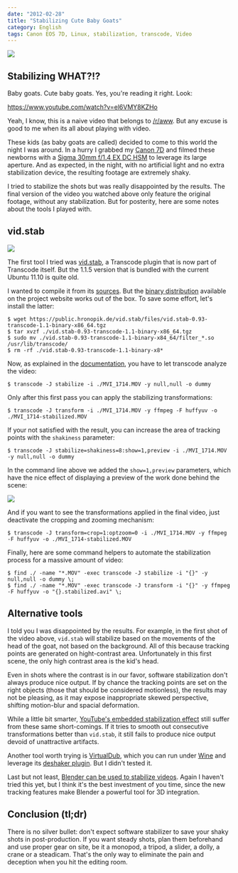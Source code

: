 ```yaml
---
date: "2012-02-28"
title: "Stabilizing Cute Baby Goats"
category: English
tags: Canon EOS 7D, Linux, stabilization, transcode, Video
---
```


![]({attach}newborn-kids-baby-goats-preview.jpg)

## Stabilizing WHAT?!?

Baby goats. Cute baby goats. Yes, you're reading it right. Look:

https://www.youtube.com/watch?v=el6VMY8KZHo

Yeah, I know, this is a naive video that belongs to [/r/aww](https://www.reddit.com/r/aww/). But any excuse is good to me when its all about playing with video.

These kids (as baby goats are called) decided to come to this world the night I was around. In a hurry I grabbed my [Canon 7D](https://amzn.com/B002NEGTTW/?tag=kevideld-20) and filmed these newborns with a [Sigma 30mm f/1.4 EX DC HSM](https://amzn.com/B0007U0GZM/?tag=kevideld-20) to leverage its large aperture. And as expected, in the night, with no artificial light and no extra stabilization device, the resulting footage are extremely shaky.





I tried to stabilize the shots but was really disappointed by the results. The final version of the video you watched above only feature the original footage, without any stabilization. But for posterity, here are some notes about the tools I played with.

## vid.stab

![]({attach}transcode-stabilizer-log.jpg)

The first tool I tried was [vid.stab](https://public.hronopik.de/vid.stab/), a Transcode plugin that is now part of Transcode itself. But the 1.1.5 version that is bundled with the current Ubuntu 11.10 is quite old.

I wanted to compile it from its [sources](https://github.com/georgmartius/vid.stab). But the [binary distribution](https://public.hronopik.de/vid.stab/download.php) available on the project website works out of the box. To save some effort, let's install the latter:

```shell-session
$ wget https://public.hronopik.de/vid.stab/files/vid.stab-0.93-transcode-1.1-binary-x86_64.tgz
$ tar xvzf ./vid.stab-0.93-transcode-1.1-binary-x86_64.tgz
$ sudo mv ./vid.stab-0.93-transcode-1.1-binary-x84_64/filter_*.so /usr/lib/transcode/
$ rm -rf ./vid.stab-0.93-transcode-1.1-binary-x8*
```

Now, as explained in the [documentation](https://public.hronopik.de/vid.stab/features.php), you have to let transcode analyze the video:

```shell-session
$ transcode -J stabilize -i ./MVI_1714.MOV -y null,null -o dummy
```

Only after this first pass you can apply the stabilizing transformations:

```shell-session
$ transcode -J transform -i ./MVI_1714.MOV -y ffmpeg -F huffyuv -o ./MVI_1714-stabilized.MOV
```

If your not satisfied with the result, you can increase the area of tracking points with the `shakiness` parameter:

```shell-session
$ transcode -J stabilize=shakiness=8:show=1,preview -i ./MVI_1714.MOV -y null,null -o dummy
```

In the command line above we added the `show=1,preview` parameters, which have the nice effect of displaying a preview of the work done behind the scene:

![]({attach}goat-tracking.jpg)

And if you want to see the transformations applied in the final video, just deactivate the cropping and zooming mechanism:

```shell-session
$ transcode -J transform=crop=1:optzoom=0 -i ./MVI_1714.MOV -y ffmpeg -F huffyuv -o ./MVI_1714-stabilized.MOV
```

Finally, here are some command helpers to automate the stabilization process for a massive amount of video:

```shell-session
$ find ./ -name "*.MOV" -exec transcode -J stabilize -i "{}" -y null,null -o dummy \;
$ find ./ -name "*.MOV" -exec transcode -J transform -i "{}" -y ffmpeg -F huffyuv -o "{}.stabilized.avi" \;
```

## Alternative tools

I told you I was disappointed by the results. For example, in the first shot of the video above, `vid.stab` will stabilize based on the movements of the head of the goat, not based on the background. All of this because tracking points are generated on hight-contrast area. Unfortunately in this first scene, the only high contrast area is the kid's head.

Even in shots where the contrast is in our favor, software stabilization don't always produce nice output. If by chance the tracking points are set on the right objects (those that should be considered motionless), the results may not be pleasing, as it may expose inappropriate skewed perspective, shifting motion-blur and spacial deformation.

While a little bit smarter, [YouTube's embedded stabilization effect](https://youtube-global.blogspot.com/2011/03/lights-camera-edit-new-features-for.html) still suffer from these same short-comings. If it  tries to smooth out consecutive transformations better than `vid.stab`, it still fails to produce nice output devoid of unattractive artifacts.

Another tool worth trying is [VirtualDub](https://www.virtualdub.org), which you can run under [Wine](https://www.winehq.org) and leverage its [deshaker plugin](https://www.guthspot.se/video/deshaker.htm). But I didn't tested it.

Last but not least, [Blender can be used to stabilize videos](https://www.youtube.com/watch?v=OJujeSQctEk). Again I haven't tried this yet, but I think it's the best investment of you time, since the new tracking features make Blender a powerful tool for 3D integration.

## Conclusion (tl;dr)

There is no silver bullet: don't expect software stabilizer to save your shaky shots in post-production. If you want steady shots, plan them beforehand and use proper gear on site, be it a monopod, a tripod, a slider, a dolly, a crane or a steadicam. That's the only way to eliminate the pain and deception when you hit the editing room.
